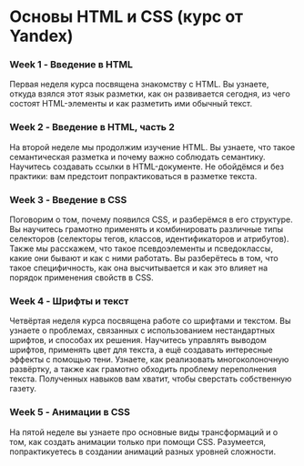 # Основы HTML и CSS (курс от Yandex)

### Week 1 - Введение в HTML
Первая неделя курса посвящена знакомству с HTML. Вы узнаете, откуда взялся этот язык разметки, как он развивается сегодня, из чего состоят HTML-элементы и как разметить ими обычный текст.

### Week 2 - Введение в HTML, часть 2
На второй неделе мы продолжим изучение HTML. Вы узнаете, что такое семантическая разметка и почему важно соблюдать семантику. Научитесь создавать ссылки в HTML-документе. Не обойдёмся и без практики: вам предстоит попрактиковаться в разметке текста.

### Week 3 - Введение в CSS
Поговорим о том, почему появился CSS, и разберёмся в его структуре. Вы научитесь грамотно применять и комбинировать различные типы селекторов (селекторы тегов, классов, идентификаторов и атрибутов). Также мы расскажем, что такое псевдоэлементы и псведоклассы, какие они бывают и как с ними работать. Вы разберётесь в том, что такое специфичность, как она высчитывается и как это влияет на порядок применения свойств в CSS.

### Week 4 - Шрифты и текст
Четвёртая неделя курса посвящена работе со шрифтами и текстом. Вы узнаете о проблемах, связанных с использованием нестандартных шрифтов, и способах их решения. Научитесь управлять выводом шрифтов, применять цвет для текста, а ещё создавать интересные эффекты с помощью тени. Узнаете, как реализовать многоколоночную развёртку, а также как грамотно обходить проблему переполнения текста. Полученных навыков вам хватит, чтобы сверстать собственную газету.
### Week 5 - Анимации в CSS
На пятой неделе вы узнаете про основные виды трансформаций и о том, как создать анимации только при помощи CSS. Разумеется, попрактикуетесь в создании анимаций разных уровней сложности.
